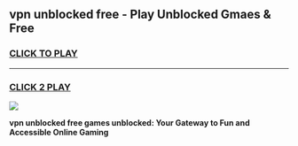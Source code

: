 
## vpn unblocked free - Play Unblocked Gmaes & Free
<h3>
<a href="https://news.freeplayer.one?title=vpn_unblocked_free&ref=16F">CLICK TO PLAY</a></h3>
<hr>

<h3>
<a href="https://news.freeplayer.one?title=vpn_unblocked_free&ref=16F">CLICK 2 PLAY</a>
  
</h3>

<a href="https://news.freeplayer.one?title=vpn_unblocked_free&ref=16F/"><img src="https://clearcache.store/games.png"></a>


**vpn unblocked free games unblocked: Your Gateway to Fun and Accessible Online Gaming**
